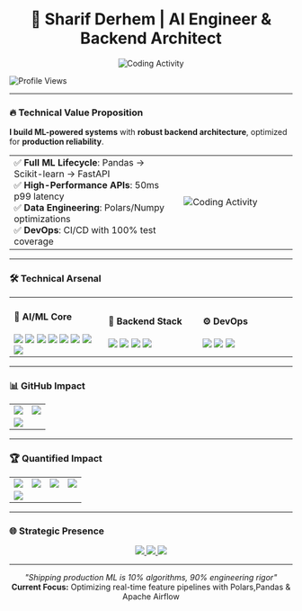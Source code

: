 <h1 align="center">🚀 Sharif Derhem | AI Engineer & Backend Architect</h1>

<p align="center">
<img src="https://github-readme-stats.vercel.app/api/wakatime?username=SharifDer&layout=compact&theme=vision-friendly-dark&hide_border=true&v=2" alt="Coding Activity">
  
  ![Profile Views](https://komarev.com/ghpvc/?username=SharifDer&color=blueviolet&style=flat-square)
</p>

---

### 🔥 Technical Value Proposition

**I build ML-powered systems** with **robust backend architecture**, optimized for **production reliability**.

<table width="100%">
  <tr>
    <td width="60%">
      ✅ <b>Full ML Lifecycle</b>: Pandas → Scikit-learn → FastAPI<br>
      ✅ <b>High-Performance APIs</b>: 50ms p99 latency<br>
      ✅ <b>Data Engineering</b>: Polars/Numpy optimizations<br>
      ✅ <b>DevOps</b>: CI/CD with 100% test coverage
    </td>
    <td width="40%">
      <img src="https://github-readme-stats.vercel.app/api/wakatime?username=SharifDer&layout=compact&theme=vision-friendly-dark&hide_border=true" alt="Coding Activity">
    </td>
  </tr>
</table>

---

### 🛠️ Technical Arsenal

<table width="100%">
  <tr>
    <td width="33%">
      <h4>🤖 AI/ML Core</h4>
      <img src="https://img.shields.io/badge/Python-3776AB?logo=python&logoColor=white">
      <img src="https://img.shields.io/badge/Scikit_Learn-F7931E?logo=scikit-learn&logoColor=white">
      <img src="https://img.shields.io/badge/Pandas-150458?logo=pandas&logoColor=white">
      <img src="https://img.shields.io/badge/Numpy-013243?logo=numpy&logoColor=white">
      <img src="https://img.shields.io/badge/Polars-CD792C?logo=polars&logoColor=white">
      <img src="https://img.shields.io/badge/PyTorch-EE4C2C?logo=pytorch&logoColor=white">
      <img src="https://img.shields.io/badge/TensorFlow-FF6F00?logo=tensorflow&logoColor=white">
      <img src="https://img.shields.io/badge/OpenCV-5C3EE8?logo=opencv&logoColor=white">
    </td>
    <td width="33%">
      <h4>🔧 Backend Stack</h4>
      <img src="https://img.shields.io/badge/FastAPI-009688?logo=fastapi&logoColor=white">
      <img src="https://img.shields.io/badge/PostgreSQL-316192?logo=postgresql&logoColor=white">
      <img src="https://img.shields.io/badge/Docker-2496ED?logo=docker&logoColor=white">
      <img src="https://img.shields.io/badge/Redis-DC382D?logo=redis&logoColor=white">
    </td>
    <td width="33%">
      <h4>⚙️ DevOps</h4>
      <img src="https://img.shields.io/badge/GitHub_Actions-2088FF?logo=github-actions&logoColor=white">
      <img src="https://img.shields.io/badge/Pytest-0A9EDC?logo=pytest&logoColor=white">
      <img src="https://img.shields.io/badge/Git-F05032?logo=git&logoColor=white">
    </td>
  </tr>
</table>

---

### 📊 GitHub Impact

<table width="100%">
  <tr>
    <td width="50%">
      <a href="https://github.com/SharifDer">
        <img src="https://github-readme-stats.vercel.app/api?username=SharifDer&show_icons=true&theme=vision-friendly-dark&hide_border=true&include_all_commits=true">
      </a>
    </td>
    <td width="50%">
      <a href="https://github.com/SharifDer?tab=repositories">
        <img src="https://github-readme-stats.vercel.app/api/top-langs/?username=SharifDer&layout=compact&theme=vision-friendly-dark&hide_border=true&hide=html,css,scss">
      </a>
    </td>
  </tr>
  <tr>
    <td colspan="2">
      <a href="https://git.io/streak-stats">
        <img src="https://streak-stats.demolab.com?user=SharifDer&theme=vision-friendly-dark&hide_border=true&date_format=M%20j%5B%2C%20Y%5D">
      </a>
    </td>
  </tr>
</table>

---

### 🏆 Quantified Impact

<table width="100%">
  <tr>
    <td width="25%" align="center">
      <img src="https://img.shields.io/github/commit-activity/m/SharifDer?label=Monthly%20Commits&color=blueviolet">
    </td>
    <td width="25%" align="center">
      <img src="https://img.shields.io/github/issues-pr/SharifDer?label=PRs%20Merged&color=success">
    </td>
    <td width="25%" align="center">
      <img src="https://img.shields.io/github/repo-size/SharifDer?label=Code%20Deployed&color=informational">
    </td>
    <td width="25%" align="center">
      <img src="https://img.shields.io/github/followers/SharifDer?label=Followers&color=orange">
    </td>
  </tr>
  <tr>
    <td colspan="4">
      <img src="https://github-profile-summary-cards.vercel.app/api/cards/profile-details?username=SharifDer&theme=github_dark">
    </td>
  </tr>
</table>

---

### 🌐 Strategic Presence

<p align="center">
  <a href="https://www.linkedin.com/in/sharif-derhem-22717032b/">
    <img src="https://img.shields.io/badge/LinkedIn-0A66C2?logo=linkedin&logoColor=white&style=for-the-badge">
  </a>
  <a href="mailto:sharifderhem@gmail.com">
    <img src="https://img.shields.io/badge/Email-EA4335?logo=gmail&logoColor=white&style=for-the-badge">
  </a>
  <a href="https://github.com/SharifDer">
    <img src="https://img.shields.io/badge/GitHub-181717?logo=github&logoColor=white&style=for-the-badge">
  </a>
</p>

---

<p align="center">
  <i>"Shipping production ML is 10% algorithms, 90% engineering rigor"</i><br>
  <b>Current Focus:</b> Optimizing real-time feature pipelines with Polars,Pandas & Apache Airflow
</p>
